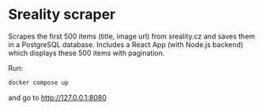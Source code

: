 # Sreality scraper
Scrapes the first 500 items (title, image url) from sreality.cz and saves them in a PostgreSQL database. Includes a React App (with Node.js backend) which displays these 500 items with pagination.

Run:
```bash
docker compose up
```
 and go to http://127.0.0.1:8080
